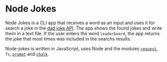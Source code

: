 # Node Jokes

Node Jokes is a CLI app that receives a word as an input and uses it for search a joke in the [dad joke API](https://icanhazdadjoke.com/api). The app shows the found jokes and write them in a text file. If the user enters the word `leaderboard`, the app returns the joke that most times was included in the searchs results.

Node-jokes is written in JavaScript, uses Node and the modules [`request`](https://www.npmjs.com/package/request), `fs`, [`prompt`](https://www.npmjs.com/package/prompt) and [`chalk`](https://www.npmjs.com/package/chalk).
